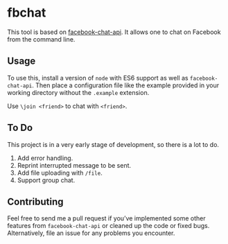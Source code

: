 # fbchat
This tool is based on
[facebook-chat-api](https://github.com/Schmavery/facebook-chat-api). It allows
one to chat on Facebook from the command line.

## Usage
To use this, install a version of `node` with ES6 support as well as
`facebook-chat-api`. Then place a configuration file like the example provided
in your working directory without the `.example` extension.

Use `\join <friend>` to chat with `<friend>`.

## To Do
This project is in a very early stage of development, so there is a lot to do.
1. Add error handling.
2. Reprint interrupted message to be sent.
3. Add file uploading with `/file`.
4. Support group chat.

## Contributing
Feel free to send me a pull request if you’ve implemented some other features
from `facebook-chat-api` or cleaned up the code or fixed bugs. Alternatively,
file an issue for any problems you encounter.
